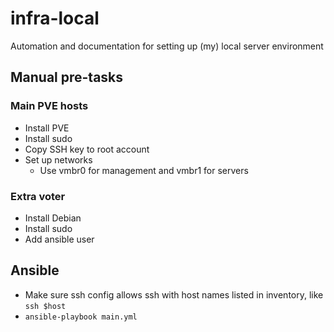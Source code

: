 # infra-local

Automation and documentation for setting up (my) local server environment

## Manual pre-tasks

### Main PVE hosts

- Install PVE
- Install sudo
- Copy SSH key to root account
- Set up networks
  - Use vmbr0 for management and vmbr1 for servers

### Extra voter

- Install Debian
- Install sudo
- Add ansible user

## Ansible

- Make sure ssh config allows ssh with host names listed in inventory, like `ssh $host`
- `ansible-playbook main.yml`
